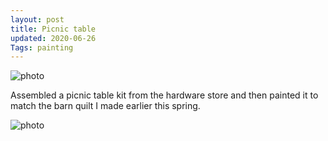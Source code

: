 ```yaml
---
layout: post
title: Picnic table
updated: 2020-06-26
Tags: painting
---
```


![photo](https://caitlinmeyer.github.io/project-log/images/picnic-1.JPG)

Assembled a picnic table kit from the hardware store and then painted it to match the barn quilt I made earlier this spring.

![photo](https://caitlinmeyer.github.io/project-log/images/picnic-2.JPG)